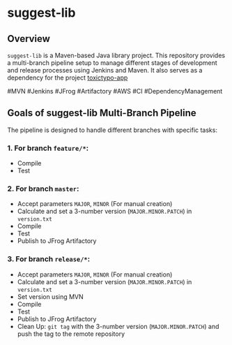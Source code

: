 # suggest-lib

## Overview

`suggest-lib` is a Maven-based Java library project. This repository provides a multi-branch pipeline setup to manage different stages of development and release processes using Jenkins and Maven. It also serves as a dependency for the project [toxictypo-app](https://github.com/LevinsonEli/toxictypo-app)

#MVN #Jenkins #JFrog #Artifactory #AWS #CI #DependencyManagement

## Goals of suggest-lib Multi-Branch Pipeline

The pipeline is designed to handle different branches with specific tasks:

### 1. For branch `feature/*`:
- Compile
- Test

### 2. For branch `master`:
- Accept parameters `MAJOR`, `MINOR` (For manual creation)
- Calculate and set a 3-number version (`MAJOR.MINOR.PATCH`) in `version.txt`
- Compile
- Test
- Publish to JFrog Artifactory

### 3. For branch `release/*`:
- Accept parameters `MAJOR`, `MINOR` (For manual creation)
- Calculate and set a 3-number version (`MAJOR.MINOR.PATCH`) in `version.txt`
- Set version using MVN
- Compile
- Test
- Publish to JFrog Artifactory
- Clean Up: `git tag` with the 3-number version (`MAJOR.MINOR.PATCH`) and push the tag to the remote repository
